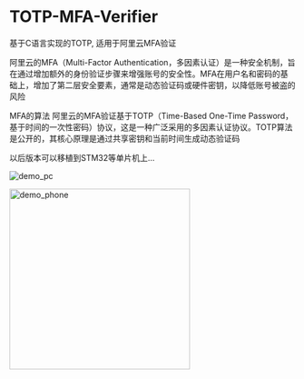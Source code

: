 # TOTP-MFA-Verifier
基于C语言实现的TOTP, 适用于阿里云MFA验证

阿里云的MFA（Multi-Factor Authentication，多因素认证）是一种安全机制，旨在通过增加额外的身份验证步骤来增强账号的安全性。MFA在用户名和密码的基础上，增加了第二层安全要素，通常是动态验证码或硬件密钥，以降低账号被盗的风险

MFA的算法
阿里云的MFA验证基于TOTP（Time-Based One-Time Password，基于时间的一次性密码）协议，这是一种广泛采用的多因素认证协议。TOTP算法是公开的，其核心原理是通过共享密钥和当前时间生成动态验证码

以后版本可以移植到STM32等单片机上...

![demo_pc](https://github.com/user-attachments/assets/5f3e50a3-846c-4455-b413-58d23e6aec1c)

<img width="318" alt="demo_phone" src="https://github.com/user-attachments/assets/bb26e550-ed04-43ee-98ea-373bfe1bfe74" />
